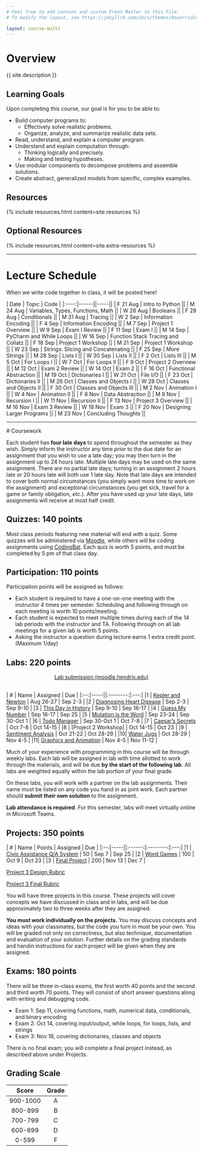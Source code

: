```yaml
---
# Feel free to add content and custom Front Matter to this file.
# To modify the layout, see https://jekyllrb.com/docs/themes/#overriding-theme-defaults

layout: course-multi
---
```


# <a name="description">Overview</a>

{{ site.description }}

## <a name="goals">Learning Goals</a>

Upon completing this course, our goal is for you to be able to:

* Build computer programs to:
  * Effectively solve realistic problems.
  * Organize, analyze, and summarize realistic data sets.
* Read, understand, and explain a computer program.
* Understand and explain computation through:
  * Thinking logically and precisely.
  * Making and testing hypotheses.
* Use modular components to decompose problems and assemble solutions.
* Create abstract, generalized models from specific, complex examples.

## <a name="resources">Resources</a>

{% include resources.html content=site.resources %}

## <a name="additional-resources">Optional Resources</a>

{% include resources.html content=site.extra-resources %}

<hr>

# <a name="inclasscode">Lecture Schedule</a>

When we write code together in class, it will be posted here!

| Date | Topic | Code |
|:----:|------||-----||
| F 21 Aug | Intro to Python ||
| M 24 Aug | Variables, Types, Functions, Math ||
| W 26 Aug | Booleans ||
| F 28 Aug | Conditionals ||
| M 31 Aug | Tracing ||
| W  2 Sep | Information Encoding ||
| F  4 Sep | Information Encoding ||
| M  7 Sep | Project 1 Overview ||
| W  9 Sep | Exam I Review ||
| F 11 Sep | Exam I ||
| M 14 Sep | PyCharm and While Loops ||
| W 16 Sep | Function Stack Tracing and Collatz ||
| F 18 Sep | Project 1 Workshop ||
| M 21 Sep | Project 1 Workshop ||
| W 23 Sep | Strings: Slicing and Concatenating ||
| F 25 Sep | More Strings ||
| M 28 Sep | Lists I ||
| W 30 Sep | Lists II ||
| F  2 Oct | Lists III ||
| M  5 Oct | For Loops I ||
| W  7 Oct | For Loops II ||
| F  9 Oct | Project 2 Overview ||
| M 12 Oct | Exam 2 Review || 
| W 14 Oct | Exam 2 ||
| F 16 Oct | Functional Abstraction ||
| M 19 Oct | Dictionaries I ||
| W 21 Oct | File I/O ||
| F 23 Oct | Dictionaries II ||
| M 26 Oct | Classes and Objects I ||
| W 28 Oct | Classes and Objects II ||
| F 30 Oct | Classes and Objects III ||
| M  2 Nov | Animation I ||
| W  4 Nov | Animation II ||
| F  6 Nov | Data Abstraction ||
| M  9 Nov | Recursion I ||
| W 11 Nov | Recursion II ||
| F 13 Nov | Project 3 Overview ||
| M 16 Nov | Exam 3 Review ||
| W 18 Nov | Exam 3 ||
| F 20 Nov | Designing Larger Programs ||
| M 23 Nov | Concluding Thoughts ||


<hr>
# Coursework

Each student has **four late days** to spend throughout the semester as they wish.
Simply inform the instructor any time *prior* to the due date for an assignment
that you wish to use a late day; you may then turn in the assignment up to 24
hours late. Multiple late days may be used on the same assignment. There are no
partial late days; turning in an assignment 2 hours late or 20 hours late will
both use 1 late day. Note that late days are intended to cover both normal
circumstances (you simply want more time to work on the assignment) and
exceptional circumstances (you get sick, travel for a game or family
obligation, *etc.*). After you have used up your late days, late assignments
will receive at most half credit.

## <a name="hwqz">Quizzes</a>: 140 points
Most class periods featuring new material will end with a quiz. Some quizzes will be adminstered via <a href="https://moodle.hendrix.edu/">Moodle</a>, 
while others will be coding assignments using <a href="https://codingbat.com/python">CodingBat</a>. Each quiz is worth 5 points, and must be completed by 5 pm of that class day.

## <a name="participation">Participation</a>: 110 points
Participation points will be assigned as follows:
* Each student is required to have a one-on-one meeting with the instructor 4 times per semester. Scheduling and following through on each meeting is worth 10 points/meeting.
* Each student is expected to meet multiple times during each of the 14 lab periods with the instructor and TA. Following through on all lab meetings for a given lab is worth 5 points.
* Asking the instructor a question during lecture earns 1 extra credit point. (Maximum 1/day)

## <a name="labs">Labs</a>: 220 points

<div style="text-align: center">
<a class="btn btn-primary" href="https://moodle.hendrix.edu/">
  Lab submission (moodle.hendrix.edu)
</a>
</div>
<br/>

| #  | Name | Assigned | Due |
|:--:|-----||:--------:|:---:|
|1 | [Kepler and Newton](https://www.kaggle.com/gabrielferrer/kepler-and-newton) | Aug 26-27 | Sep 2-3 |
|2 | [Diagnosing Heart Disease](https://www.kaggle.com/gabrielferrer/diagnosing-heart-disease) | Sep 2-3 | Sep 9-10 |
|3 | [This Day in History](https://www.kaggle.com/gabrielferrer/this-day-in-history) | Sep 9-10 | Sep 16-17 |
|4 | [Guess My Number]({{site.baseurl}}/labs/guess.html) | Sep 16-17 | Sep 25 |
|5 | [Mutation is the Word]({{site.baseurl}}/labs/doublets.html) | Sep 23-24 | Sep 30-Oct 1 |
|6 | [Todo Manager]({{site.baseurl}}/labs/todo-manager.html) | Sep 30-Oct 1 | Oct 7-8 |
|7 | [Caesar’s Secrets](https://www.kaggle.com/gabrielferrer/caesar-s-secrets) | Oct 7-8 | Oct 14-15 |
|8 | [Project 2 Workshop] | Oct 14-15 | Oct 23 |
|9 | [Sentiment Analysis](https://www.kaggle.com/gabrielferrer/sentiment-analysis) | Oct 21-22 | Oct 28-29 |
|10| [Water Jugs]({{site.baseurl}}/labs/waterjug.html) | Oct 28-29 | Nov 4-5 |
|11| [Graphics and Animation]({{site.baseurl}}/labs/pygame.html) | Nov 4-5 | Nov 11-12 |

<!--
|12| [Enron's Secrets] | Nov 11-12 | Nov 18-19 |
|13| [Project 3 Workshop] | Nov 18-19 | Dec 7 |
-->

Much of your experience with programming in this course will be through weekly labs. Each lab will be assigned in lab with time allotted to work through the materials, and will be due **by the start of the following lab**. All labs are weighted equally within the lab portion of your final grade.

<!--On these labs, you will work with a partner on the lab assignments. Their name must be listed on any code you hand in as joint work. A partnership should only turn in a **single copy** of the assignment. If students working as partners wish to turn in a lab late, both students must use a late day.-->
On these labs, you will work with a partner on the lab assignments. Their name must be listed on any code you hand in as joint work. Each partner should **submit their own solution** to the assignment.

**Lab attendance is required**. For this semester, labs will meet virtually online in Microsoft Teams. <!--Labs take place in the **Snoddy Computer Lab**, in the Bailey Library. As you go through the exterior door of the library, turn immediately to your left and enter the Snoddy Academic Resource Center. Continue through the door at the far end of the hall into the first computer lab, and then enter the second lab at the back.-->

## <a name="projects">Projects</a>: 350 points

| #  | Name | Points | Assigned | Due |
|:--:|-----||:------:|:--------:|:---:|
|1 | [Civic Assistance Q/A System](https://www.kaggle.com/gabrielferrer/project-1)  | 50  | Sep 7 | Sep 25 |
|2 | [Word Games]({{site.baseurl}}/projects/project2.html) | 100 | Oct 9 | Oct 23 |
|3 | [Final Project]({{site.baseurl}}/projects/final_spring2020.html) | 200 | Nov 13 | Dec 7 |

[Project 3 Design Rubric](https://drive.google.com/open?id=13kDzy15b63Ibytd23pBZ_nQqiKLSfxEs)

[Project 3 Final Rubric](https://drive.google.com/open?id=1rASxQnFIQtA9l62bSoRigYzq5Z57_7um)

You will have three projects in this course. These projects will cover concepts we have discussed in class and in labs, and will be due approximately two to three weeks after they are assigned.

**You must work individually on the projects.** You may discuss concepts and ideas with your classmates, but the code you turn in must be your own. You will be graded not only on correctness, but also technique, documentation and evaluation of your solution. Further details on the grading standards and handin instructions for each project will be given when they are assigned.

## <a name="exams">Exams</a>: 180 points

There will be three in-class exams, the first worth 40 points and the second and
third worth 70 points. They will consist of short answer questions along with writing and debugging code.

* Exam 1: Sep 11, covering functions, math, numerical data, conditionals, and binary encoding  
* Exam 2: Oct 14, covering input/output, while loops, for loops, lists, and strings 
* Exam 3: Nov 18, covering dictionaries, classes and objects 

<!--
[Practice Exam 1](https://drive.google.com/open?id=1TucpuX2lwRqQ4d1y3QMO5ad9gm7DqKwt)
[Practice Exam 2](https://drive.google.com/open?id=199t6fRH6k7h6cuxvzyZUrlSf0IcGgkX4)
[Practice Exam 3](https://drive.google.com/open?id=19x3xRhRSXLz0qEw153hhjdhFL4P5kRbw)
-->

There is no final exam; you will complete a final project instead, as described above under Projects.

## <a name="scale">Grading Scale</a>

| Score  | Grade  |
|:------:|:------:|
| 900-1000  | A   |
| 800-899   | B   |
| 700-799   | C   |
| 600-699   | D   |
| 0-599     | F   |
